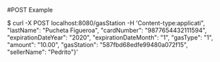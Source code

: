 #POST Example

$ curl -X POST localhost:8080/gasStation -H 'Content-type:applicati", "lastName": "Pucheta Figueroa", "cardNumber": "9877654432111594", "expirationDateYear": "2020", "expirationDateMonth": "1", "gasType": "1", "amount": "10.00", "gasStation": "587fbd68edfe99480a072f15", "sellerName": "Pedrito"}'
